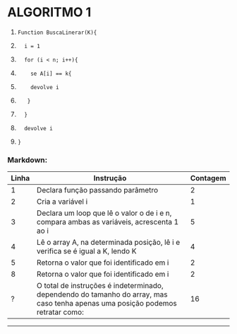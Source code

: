 # ALGORITMO 1

1.     Function BuscaLinerar(K){
1.       i = 1
1.       for (i < n; i++){
1.         se A[i] == k{
1.         devolve i
1.        }
1.       }
1.       devolve i
1.     }

### Markdown:

| Linha | Instrução | Contagem |
|-------|-----------|----------|
| 1 | Declara função passando parâmetro | 2 | 
| 2 | Cria a variável i | 1 |
| 3 | Declara um loop que lê o valor o de i e n, compara ambas as variáveis, acrescenta 1 ao i | 5 | 
| 4 | Lê o array A, na determinada posição, lê i e verifica se é igual a K, lendo K | 4 |
| 5 | Retorna o valor que foi identificado em i | 2 |
| 8 | Retorna o valor que foi identificado em i | 2 |
| ? | O total de instruções é indeterminado, dependendo do tamanho do array, mas caso tenha apenas uma posição podemos retratar como: | 16 |

***